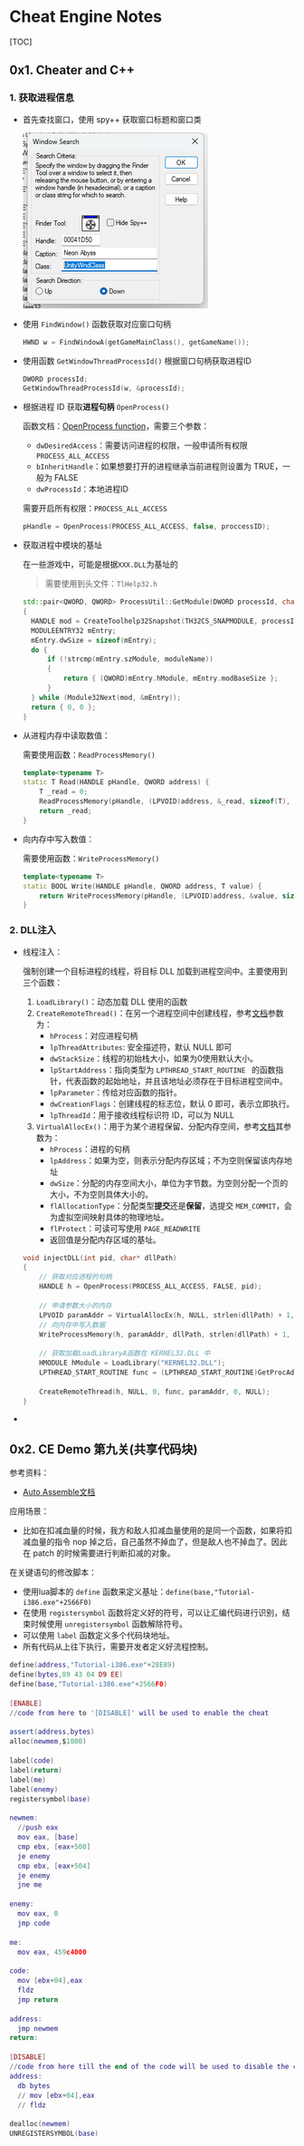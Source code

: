 # Cheat Engine Notes
[TOC]

## 0x1. Cheater and C++

### 1. 获取进程信息

* 首先查找窗口，使用 spy++ 获取窗口标题和窗口类

  ![image-20231201214650469](CheatEngineNotes.assets/image-20231201214650469.png)

* 使用 `FindWindow()` 函数获取对应窗口句柄

  ```c++
  HWND w = FindWindowA(getGameMainClass(), getGameName());
  ```

* 使用函数 `GetWindowThreadProcessId()` 根据窗口句柄获取进程ID

  ```c++
  DWORD processId;
  GetWindowThreadProcessId(w, &processId);
  ```

* 根据进程 ID 获取**进程句柄** `OpenProcess()`

  函数文档：[OpenProcess function](https://learn.microsoft.com/en-us/windows/win32/api/processthreadsapi/nf-processthreadsapi-openprocess)，需要三个参数：

  * `dwDesiredAccess`：需要访问进程的权限，一般申请所有权限 `PROCESS_ALL_ACCESS`
  * `bInheritHandle`：如果想要打开的进程继承当前进程则设置为 TRUE，一般为 FALSE
  * `dwProcessId`：本地进程ID

  需要开启所有权限：`PROCESS_ALL_ACCESS`

  ```c++
  pHandle = OpenProcess(PROCESS_ALL_ACCESS, false, proccessID);
  ```


* 获取进程中模块的基址

  在一些游戏中，可能是根据`XXX.DLL`为基址的

  > 需要使用到头文件：`TlHelp32.h`

  ```c++
  std::pair<QWORD, QWORD> ProcessUtil::GetModule(DWORD processId, char* moduleName)
  {
  	HANDLE mod = CreateToolhelp32Snapshot(TH32CS_SNAPMODULE, processId);
  	MODULEENTRY32 mEntry;
  	mEntry.dwSize = sizeof(mEntry);
  	do {
  		if (!strcmp(mEntry.szModule, moduleName))
  		{
  			return { (QWORD)mEntry.hModule, mEntry.modBaseSize };
  		}
  	} while (Module32Next(mod, &mEntry));
  	return { 0, 0 };
  }
  ```

* 从进程内存中读取数值：

  需要使用函数：`ReadProcessMemory()`

  ```c++
  template<typename T>
  static T Read(HANDLE pHandle, QWORD address) {
      T _read = 0;
      ReadProcessMemory(pHandle, (LPVOID)address, &_read, sizeof(T), NULL);
      return _read;
  }
  ```

* 向内存中写入数值：

  需要使用函数：`WriteProcessMemory()`

  ```c++
  template<typename T>
  static BOOL Write(HANDLE pHandle, QWORD address, T value) {
      return WriteProcessMemory(pHandle, (LPVOID)address, &value, sizeof(T), NULL);
  }
  ```

### 2. DLL注入

* 线程注入：

  强制创建一个目标进程的线程，将目标 DLL 加载到进程空间中。主要使用到三个函数：

  1. `LoadLibrary()`：动态加载 DLL 使用的函数
  2. `CreateRemoteThread()`：在另一个进程空间中创建线程，参考[文档](https://learn.microsoft.com/en-us/windows/win32/api/processthreadsapi/nf-processthreadsapi-createremotethread)参数为：
     * `hProcess`：对应进程句柄
     * `lpThreadAttributes`: 安全描述符，默认 NULL 即可
     * `dwStackSize`：线程的初始栈大小，如果为0使用默认大小。
     * `lpStartAddress`：指向类型为 `LPTHREAD_START_ROUTINE ` 的函数指针，代表函数的起始地址，并且该地址必须存在于目标进程空间中。
     * `lpParameter`：传给对应函数的指针。
     * `dwCreationFlags`：创建线程的标志位，默认 0 即可，表示立即执行。
     * `lpThreadId`：用于接收线程标识符 ID，可以为 NULL
  3. `VirtualAllocEx()`：用于为某个进程保留、分配内存空间，参考[文档](https://learn.microsoft.com/en-us/windows/win32/api/memoryapi/nf-memoryapi-virtualallocex)其参数为：
     * `hProcess`：进程的句柄
     * `lpAddress`：如果为空，则表示分配内存区域；不为空则保留该内存地址
     * `dwSize`：分配的内存空间大小，单位为字节数。为空则分配一个页的大小，不为空则具体大小的。
     * `flAllocationType`：分配类型**提交**还是**保留**，选提交 `MEM_COMMIT`，会为虚拟空间映射具体的物理地址。
     * `flProtect`：可读可写使用 `PAGE_READWRITE`
     * 返回值是分配内存区域的基址。

  ```c++
  void injectDLL(int pid, char* dllPath) 
  {
      // 获取对应进程的句柄
      HANDLE h = OpenProcess(PROCESS_ALL_ACCESS, FALSE, pid);
  
      // 申请参数大小的内存
      LPVOID paramAddr = VirtualAllocEx(h, NULL, strlen(dllPath) + 1, MEM_COMMIT, PAGE_READWRITE);
      // 向内存中写入数据
      WriteProcessMemory(h, paramAddr, dllPath, strlen(dllPath) + 1, NULL);
  
      // 获取加载LoadLibraryA函数在 KERNEL32.DLL 中
      HMODULE hModule = LoadLibrary("KERNEL32.DLL");
      LPTHREAD_START_ROUTINE func = (LPTHREAD_START_ROUTINE)GetProcAddress(hModule, "LoadLibraryA");
  
      CreateRemoteThread(h, NULL, 0, func, paramAddr, 0, NULL);
  }
  ```

  

* 

## 0x2. CE Demo 第九关(共享代码块)

参考资料：
* [Auto Assemble文档](https://wiki.cheatengine.org/index.php?title=Cheat_Engine:Auto_Assembler)

应用场景：
* 比如在扣减血量的时候，我方和敌人扣减血量使用的是同一个函数，如果将扣减血量的指令 nop 掉之后，自己虽然不掉血了，但是敌人也不掉血了。因此在 patch 的时候需要进行判断扣减的对象。

在关键语句的修改脚本：

* 使用lua脚本的 `define` 函数来定义基址：`define(base,"Tutorial-i386.exe"+2566F0)`
* 在使用 `registersymbol` 函数将定义好的符号，可以让汇编代码进行识别，结束时候使用 `unregistersymbol` 函数解除符号。
* 可以使用 `label` 函数定义多个代码块地址。
* 所有代码从上往下执行，需要开发者定义好流程控制。


```lua
define(address,"Tutorial-i386.exe"+28E89)
define(bytes,89 43 04 D9 EE)
define(base,"Tutorial-i386.exe"+2566F0)

[ENABLE]
//code from here to '[DISABLE]' will be used to enable the cheat

assert(address,bytes)
alloc(newmem,$1000)

label(code)
label(return)
label(me)
label(enemy)
registersymbol(base)

newmem:
  //push eax
  mov eax, [base]
  cmp ebx, [eax+500]
  je enemy
  cmp ebx, [eax+504]
  je enemy
  jne me

enemy:
  mov eax, 0
  jmp code

me:
  mov eax, 459c4000

code:
  mov [ebx+04],eax
  fldz
  jmp return

address:
  jmp newmem
return:

[DISABLE]
//code from here till the end of the code will be used to disable the cheat
address:
  db bytes
  // mov [ebx+04],eax
  // fldz

dealloc(newmem)
UNREGISTERSYMBOL(base)

```